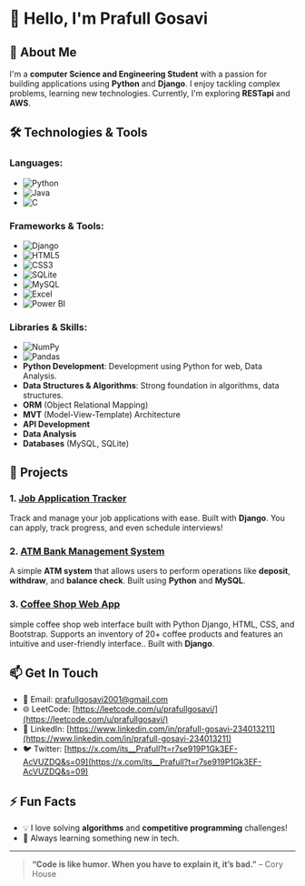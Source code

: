 # 👋 Hello, I'm Prafull Gosavi

## 🚀 About Me

I'm a **computer Science and Engineering Student** with a passion for building applications using **Python** and **Django**. I enjoy tackling complex problems, learning new technologies. Currently, I'm exploring **RESTapi** and **AWS**.

## 🛠️ Technologies & Tools

### **Languages**:
- ![Python](https://img.shields.io/badge/-Python-306998?style=flat-square&logo=python&logoColor=ffffff)
- ![Java](https://img.shields.io/badge/-Java-007396?style=flat-square&logo=java&logoColor=ffffff)
- ![C](https://img.shields.io/badge/-C-A8B9CC?style=flat-square&logo=c&logoColor=ffffff)

### **Frameworks & Tools**:
- ![Django](https://img.shields.io/badge/-Django-092E20?style=flat-square&logo=django&logoColor=ffffff)
- ![HTML5](https://img.shields.io/badge/-HTML5-E34F26?style=flat-square&logo=html5&logoColor=ffffff)
- ![CSS3](https://img.shields.io/badge/-CSS3-1572B6?style=flat-square&logo=css3&logoColor=ffffff)
- ![SQLite](https://img.shields.io/badge/-SQLite-003B57?style=flat-square&logo=sqlite&logoColor=ffffff)
- ![MySQL](https://img.shields.io/badge/-MySQL-4479A1?style=flat-square&logo=mysql&logoColor=ffffff)
- ![Excel](https://img.shields.io/badge/-Excel-217346?style=flat-square&logo=microsoft-office&logoColor=ffffff)
- ![Power BI](https://img.shields.io/badge/-Power%20BI-F2C811?style=flat-square&logo=powerbi&logoColor=ffffff)

### **Libraries & Skills**:
- ![NumPy](https://img.shields.io/badge/-NumPy-013243?style=flat-square&logo=numpy&logoColor=ffffff)
- ![Pandas](https://img.shields.io/badge/-Pandas-150458?style=flat-square&logo=pandas&logoColor=ffffff)
- **Python Development**: Development using Python for web, Data Analysis.
- **Data Structures & Algorithms**: Strong foundation in algorithms, data structures.
- **ORM** (Object Relational Mapping)
- **MVT** (Model-View-Template) Architecture
- **API Development**
- **Data Analysis**
- **Databases** (MySQL, SQLite)

## 💼 Projects

### 1. [Job Application Tracker](https://github.com/PrafullGosavi/Job_ApplicationTracker)
Track and manage your job applications with ease. Built with **Django**. You can apply, track progress, and even schedule interviews!

### 2. [ATM Bank Management System](https://github.com/PrafullGosavi/ATM_BankManagmentSystem)
A simple **ATM system** that allows users to perform operations like **deposit**, **withdraw**, and **balance check**. Built using **Python** and **MySQL**.

### 3. [Coffee Shop Web App](https://github.com/PrafullGosavi/Coffee_Shop_webApp)
simple coffee shop web interface built with Python Django, HTML, CSS, and Bootstrap. Supports an inventory of 20+ coffee products and features an intuitive and user-friendly interface.. Built with **Django**.

## 📫 Get In Touch

- 📧 Email: [prafullgosavi2001@gmail.com](prafullgosavi2001@gmail.com)
- 🌐 LeetCode: [https://leetcode.com/u/prafullgosavi/](https://leetcode.com/u/prafullgosavi/)
- 💼 LinkedIn: [https://www.linkedin.com/in/prafull-gosavi-234013211](https://www.linkedin.com/in/prafull-gosavi-234013211)
- 🐦 Twitter: [https://x.com/its__Prafull?t=r7se919P1Gk3EF-AcVUZDQ&s=09](https://x.com/its__Prafull?t=r7se919P1Gk3EF-AcVUZDQ&s=09)

## ⚡ Fun Facts

- 💡 I love solving **algorithms** and **competitive programming** challenges!
- 🌱 Always learning something new in tech.


---

> **“Code is like humor. When you have to explain it, it’s bad.”** – Cory House
